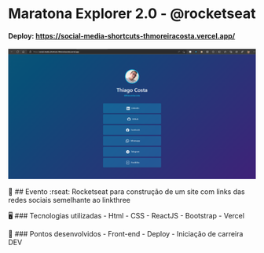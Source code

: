 # Maratona Explorer 2.0 - @rocketseat
#### Deploy: https://social-media-shortcuts-thmoreiracosta.vercel.app/

  ![Page](src/assets/page.png)

🧭 ## Evento :rseat: Rocketseat para construção de um site com links das redes sociais semelhante ao linkthree

 🖥️ ### Tecnologias utilizadas
    - Html
    - CSS
    - ReactJS
    - Bootstrap
    - Vercel
 
 🚀 ### Pontos desenvolvidos
    - Front-end
    - Deploy
    - Iniciação de carreira DEV 
